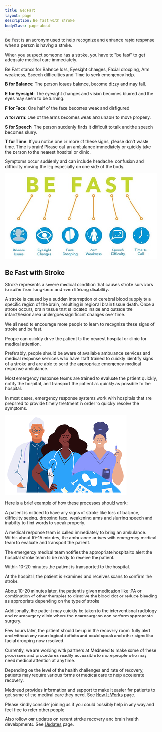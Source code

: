 ```yaml
---
title: Be:Fast
layout: page
description: Be fast with stroke
bodyClass: page-about
---
```


Be:Fast is an acronym used to help recognize and enhance rapid response when a person is having a stroke.

When you suspect someone has a stroke, you have to "be fast" to get adequate medical care immediately.

Be:Fast stands for Balance loss, Eyesight changes, Facial drooping, Arm weakness, Speech difficulties and Time to seek emergency help.

**B for Balance**: The person losses balance, become dizzy and may fall.

**E for Eyesight**: The eyesight changes and vision becomes blurred and the eyes may seem to be turning.

**F for Face**: One half of the face becomes weak and disfigured.

**A for Arm**: One of the arms becomes weak and unable to move properly.

**S for Speech**: The person suddenly finds it difficult to talk and the speech becomes slurry. 

**T for Time**: If you notice one or more of these signs, please don’t waste time. Time is brain! Please call an ambulance immediately or quickly take the person to the nearest hospital or clinic.

Symptoms occur suddenly and can include headache, confusion and difficulty moving the leg especially on one side of the body.

![Be Fast](/images/illustrations/be-fast.jpg)

## Be Fast with Stroke
Stroke represents a severe medical condition that causes stroke survivors to suffer from long-term and even lifelong disability. 

A stroke is caused by a sudden interruption of cerebral blood supply to a specific region of the brain, resulting in regional brain tissue death. Once a stroke occurs, brain tissue that is located inside and outside the infarct/lesion area undergoes significant changes over time. 

We all need to encourage more people to learn to recognize these signs of stroke and be fast. 

People can quickly drive the patient to the nearest hospital or clinic for medical attention. 

Preferably, people should be aware of available ambulance services and medical response services who have staff trained to quickly identify signs of a stroke and are able to send the appropriate emergency medical response ambulance.

Most emergency response teams are trained to evaluate the patient quickly, notify the hospital, and transport the patient as quickly as possible to the hospital. 

In most cases, emergency response systems work with hospitals that are prepared to provide timely treatment in order to quickly resolve the symptoms.

![Medical Professionals](/images/illustrations/med-pros.png)

Here is a brief example of how these processes should work:

A patient is noticed to have any signs of stroke like loss of balance, difficulty seeing, drooping face, weakening arms and slurring speech and inability to find words to speak properly. 

A medical response team is called immediately to bring an ambulance.
Within about 10-15 minutes, the ambulance arrives with emergency medical team to evaluate and transport the patient.

The emergency medical team notifies the appropriate hospital to alert the hospital stroke team to be ready to receive the patient. 

Within 10-20 minutes the patient is transported to the hospital. 

At the hospital, the patient is examined and receives scans to confirm the stroke. 

About 10-20 minutes later, the patient is given medication like tPA or combination of other therapies to dissolve the blood clot or reduce bleeding as appropriate depending on the type of stroke 

Additionally, the patient may quickly be taken to the interventional radiology and neurosurgery clinic where the neurosurgeon can perform appropriate surgery.   

Few hours later, the patient should be up in the recovery room, fully alert and without any neurological deficits and could speak and other signs like facial drooping now resolved.

Currently, we are working with partners at Medneed to make some of these processes and procedures readily accessible to more people who may need medical attention at any time. 

Depending on the level of the health challenges and rate of recovery, patients may require various forms of medical care to help accelerate recovery. 

Medneed provides information and support to make it easier for patients to get some of the medical care they need. See <a href="/how" >How It Works</a> page.

Please kindly consider joining us if you could possibly help in any way and feel free to refer other people. 

Also follow our updates on recent stroke recovery and brain health developments. See <a href="/services/updates" >Updates</a> page.

